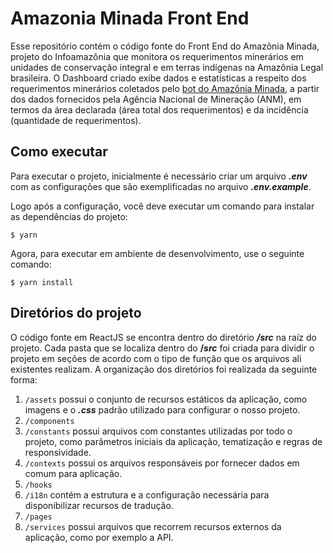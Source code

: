 # Amazonia Minada Front End

Esse repositório contém o código fonte do Front End do Amazônia Minada, projeto do Infoamazônia que monitora os requerimentos minerários em unidades de conservação integral e em terras indígenas na Amazônia Legal brasileira. O Dashboard criado exibe dados e estatísticas a respeito dos requerimentos minerários coletados pelo [bot do Amazônia Minada](https://github.com/InfoAmazonia/amazonia-minada), a partir dos dados fornecidos pela Agência Nacional de Mineração (ANM), em termos da área declarada (área total dos requerimentos) e da incidência (quantidade de requerimentos).

## **Como executar**

Para executar o projeto, inicialmente é necessário criar um arquivo **_.env_** com as configurações que são exemplificadas no arquivo **_.env.example_**.

Logo após a configuração, você deve executar um comando para instalar as dependências do projeto:

    $ yarn

Agora, para executar em ambiente de desenvolvimento, use o seguinte comando:

    $ yarn install

## **Diretórios do projeto**

O código fonte em ReactJS se encontra dentro do diretório **_/src_** na raíz do projeto. Cada pasta que se localiza dentro do **/_src_** foi criada para dividir o projeto em seções de acordo com o tipo de função que os arquivos ali existentes realizam. A organização dos diretórios foi realizada da seguinte forma:

1. `/assets` possui o conjunto de recursos estáticos da aplicação, como imagens e o **_.css_** padrão utilizado para configurar o nosso projeto.
2. `/components`
3. `/constants` possui arquivos com constantes utilizadas por todo o projeto, como parâmetros iniciais da aplicação, tematização e regras de responsividade.
4. `/contexts` possui os arquivos responsáveis por fornecer dados em comum para aplicação.
5. `/hooks`
6. `/i18n` contém a estrutura e a configuração necessária para disponibilizar recursos de tradução.
7. `/pages`
8. `/services` possui arquivos que recorrem recursos externos da aplicação, como por exemplo a API.
